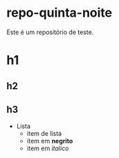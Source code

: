 # repo-quinta-noite
Este é um repositório de teste.

# h1
## h2
## h3

* Lista
  + item de lista
  + item em **negrito**
  + item em *italico*
